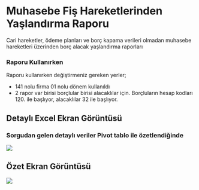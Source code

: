 # Muhasebe Fiş Hareketlerinden Yaşlandırma Raporu
Cari hareketler, ödeme planları ve borç kapama verileri olmadan muhasebe hareketleri üzerinden borç alacak yaşlandırma raporları

### Raporu Kullanırken
Raporu kullanırken değiştirmeniz gereken yerler;
- 141 nolu firma 01 nolu dönem kullanıldı
- 2 rapor var birisi borçlular birisi alacaklılar için. Borçluların hesap kodları 120. ile başlıyor, alacaklılar 32 ile başlıyor.



## Detaylı Excel Ekran Görüntüsü
### Sorgudan gelen detaylı veriler Pivot tablo ile özetlendiğinde
![](https://github.com/ugurozpinar/logosql/raw/master/Screenshots/borcyaslandirmapivot.png)


## Özet Ekran Görüntüsü
![](https://github.com/ugurozpinar/logosql/raw/master/Screenshots/borcyaslandirmaozet.png)
